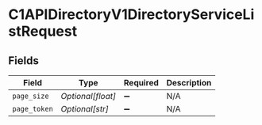 # C1APIDirectoryV1DirectoryServiceListRequest


## Fields

| Field              | Type               | Required           | Description        |
| ------------------ | ------------------ | ------------------ | ------------------ |
| `page_size`        | *Optional[float]*  | :heavy_minus_sign: | N/A                |
| `page_token`       | *Optional[str]*    | :heavy_minus_sign: | N/A                |